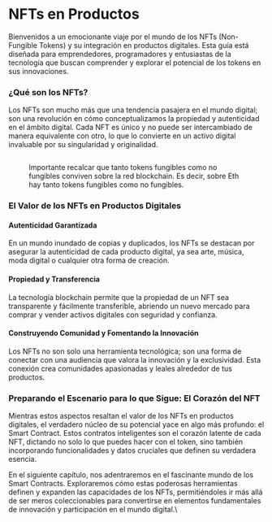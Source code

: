 # NFTs en Productos

Bienvenidos a un emocionante viaje por el mundo de los NFTs (Non-Fungible Tokens) y su integración en productos digitales. Esta guía está diseñada para emprendedores, programadores y entusiastas de la tecnología que buscan comprender y explorar el potencial de los tokens en sus innovaciones.

### ¿Qué son los NFTs?

Los NFTs son mucho más que una tendencia pasajera en el mundo digital; son una revolución en cómo conceptualizamos la propiedad y autenticidad en el ámbito digital. Cada NFT es único y no puede ser intercambiado de manera equivalente con otro, lo que lo convierte en un activo digital invaluable por su singularidad y originalidad.

<figure><img src="../../.gitbook/assets/image.png" alt=""><figcaption><p>Importante recalcar que tanto tokens fungibles como no fungibles conviven sobre la red blockchain. Es decir, sobre Eth hay tanto tokens fungibles como no fungibles. </p></figcaption></figure>

### El Valor de los NFTs en Productos Digitales

#### Autenticidad Garantizada

En un mundo inundado de copias y duplicados, los NFTs se destacan por asegurar la autenticidad de cada producto digital, ya sea arte, música, moda digital o cualquier otra forma de creación.

#### Propiedad y Transferencia

La tecnología blockchain permite que la propiedad de un NFT sea transparente y fácilmente transferible, abriendo un nuevo mercado para comprar y vender activos digitales con seguridad y confianza.

#### Construyendo Comunidad y Fomentando la Innovación

Los NFTs no son solo una herramienta tecnológica; son una forma de conectar con una audiencia que valora la innovación y la exclusividad. Esta conexión crea comunidades apasionadas y leales alrededor de tus productos.

### Preparando el Escenario para lo que Sigue: El Corazón del NFT

Mientras estos aspectos resaltan el valor de los NFTs en productos digitales, el verdadero núcleo de su potencial yace en algo más profundo: el Smart Contract. Estos contratos inteligentes son el corazón latente de cada NFT, dictando no solo lo que puedes hacer con el token, sino también incorporando funcionalidades y datos cruciales que definen su verdadera esencia.

En el siguiente capítulo, nos adentraremos en el fascinante mundo de los Smart Contracts. Exploraremos cómo estas poderosas herramientas definen y expanden las capacidades de los NFTs, permitiéndoles ir más allá de ser meros coleccionables para convertirse en elementos fundamentales de innovación y participación en el mundo digital.\
